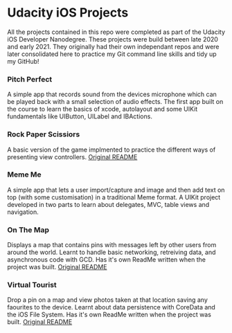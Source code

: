 # Udacity iOS Projects
All the projects contained in this repo were completed as part of the Udacity iOS Developer Nanodegree. These projects were build between late 2020 and early 2021. They originally had their own independant repos and were later consolidated here to practice my Git command line skills and tidy up my GitHub!

### Pitch Perfect
A simple app that records sound from the devices microphone which can be played back with a small selection of audio effects. The first app built on the course to learn the basics of xcode, autolayout and some UIKit fundamentals like UIButton, UILabel and IBActions.

### Rock Paper Scissiors
A basic version of the game implmented to practice the different ways of presenting view 
controllers.
[Original README](RockPaperScisors/README.md)

### Meme Me
A simple app that lets a user import/capture and image and then add text on top (with some customisation) in a traditional Meme format. A UIKit project developed in two parts to learn about delegates, MVC, table views and navigation.

### On The Map
Displays a map that contains pins with messages left by other users from around the world. Learnt to handle basic networking, retreiving data, and asynchronous code with GCD. Has it's own ReadMe written when the project was built. 
[Original README](OnTheMap/README.md)

### Virtual Tourist
Drop a pin on a map and view photos taken at that location saving any faourites to the device. Learnt about data persistence with CoreData and the iOS File System. Has it's own ReadMe written when the project was built. 
[Original README](VirtualTourist/README.md)


